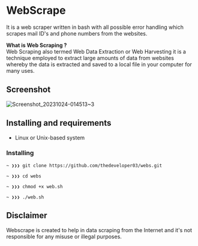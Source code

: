 # WebScrape 
 It is a web scraper written in bash with all possible error handling which scrapes mail ID's and phone numbers from the websites. 
  
 **What is Web Scraping ?** </br> 
 Web Scraping also termed Web Data Extraction or Web Harvesting it is a technique employed to extract large amounts of data from websites whereby the data is extracted and saved to a local file in your computer for many uses. 
  
 ## Screenshot 
![Screenshot_20231024-014513~3](https://github.com/thedeveloper03/webs/assets/123274423/81961984-9a1d-4377-8ca6-cc60fc3b2f1d)

  
 ## Installing and requirements 
  
 - Linux or Unix-based system 
  
 ### Installing 
  
 ``` 
 ~ ❯❯❯ git clone https://github.com/thedeveloper03/webs.git 
  
 ~ ❯❯❯ cd webs
  
 ~ ❯❯❯ chmod +x web.sh 
  
 ~ ❯❯❯ ./web.sh 
 ``` 
  
 ## Disclaimer 
  
 Webscrape is created to help in data scraping from the Internet and it's not responsible for any misuse or illegal purposes. 
 
